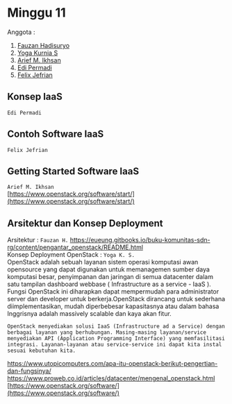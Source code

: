 # Minggu 11 
Anggota :  
1. [Fauzan Hadisuryo](https://github.com/ombloh38)
2. [Yoga Kurnia S](https://github.com/yogaks141298)
3. [Arief M. Ikhsan](https://github.com/1997arief)
4. [Edi Permadi](https://github.com/edipermadi99)
5. [Felix Jefrian](https://github.com/RiyanFery)
## Konsep IaaS  
`Edi Permadi`
## Contoh Software IaaS  
`Felix Jefrian`
## Getting Started Software IaaS  
`Arief M. Ikhsan`  
[https://www.openstack.org/software/start/](https://www.openstack.org/software/start/)
## Arsitektur dan Konsep Deployment  
Arsitektur : `Fauzan H.` 
https://eueung.gitbooks.io/buku-komunitas-sdn-rg/content/pengantar_openstack/README.html  
Konsep Deployment OpenStack : `Yoga K. S.`  
	OpenStack adalah sebuah layanan sistem operasi komputasi awan opensource yang dapat digunakan untuk memanagemen sumber daya komputasi besar, penyimpanan dan jaringan di semua datacenter dalam satu tampilan dashboard webbase ( Infrastructure as a service - IaaS ). Fungsi OpenStack ini diharapkan dapat mempermudah para administrator server dan developer untuk berkerja.OpenStack dirancang untuk sederhana diimplementasikan, mudah diperbebesar kapasitasnya atau dalam bahasa Inggrisnya adalah massively scalable dan kaya akan fitur. 

	OpenStack menyediakan solusi IaaS (Infrastructure ad a Service) dengan berbagai layanan yang berhubungan. Masing-masing layanan/service menyediakan API (Application Programming Interface) yang memfasilitasi integrasi. Layanan-layanan atau service-service ini dapat kita instal sesuai kebutuhan kita.

https://www.utopicomputers.com/apa-itu-openstack-berikut-pengertian-dan-fungsinya/
https://www.proweb.co.id/articles/datacenter/mengenal_openstack.html
[https://www.openstack.org/software/](https://www.openstack.org/software/)